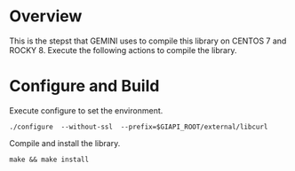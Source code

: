 # Overview
This is the stepst that GEMINI uses to compile this library on CENTOS 7 and ROCKY 8. Execute the following actions to compile the library. 

# Configure and Build
Execute configure to set the environment.
```
./configure  --without-ssl  --prefix=$GIAPI_ROOT/external/libcurl
```
Compile and install the library. 

```
make && make install
```

